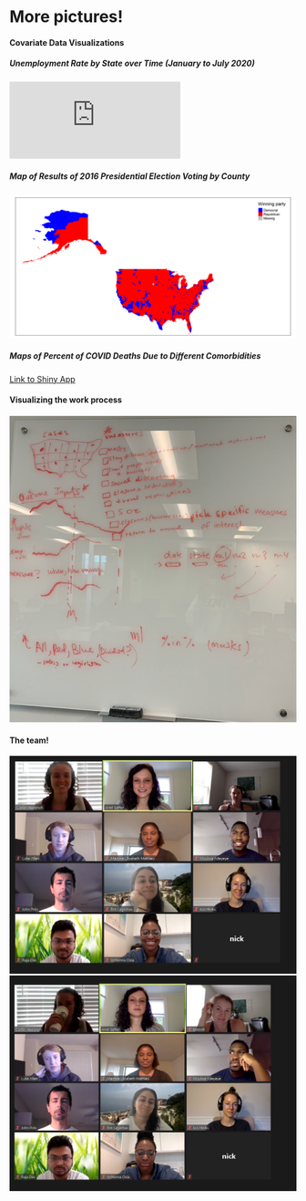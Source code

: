 # More pictures!

#### Covariate Data Visualizations

##### Unemployment Rate by State over Time (January to July 2020)
<iframe src="https://schwartzadev.github.io/github-widget/?user=osiau&repo=GISDataChallenge/_includes/streamgraphBasic.html" height="135" frameBorder="0"></iframe>


##### Map of Results of 2016 Presidential Election Voting by County
<img src="images/Votes_county.png" alt="hi" class="inline"/>

##### Maps of Percent of COVID Deaths Due to Different Comorbidities
[Link to Shiny App](https://lrallen3.shinyapps.io/comorbidity_app)

#### Visualizing the work process
<img src="images/whiteboard.png" alt="hi" class="inline"/>

#### The team!

<img src="images/group1.PNG" alt="hi" class="inline"/>
<img src="images/group2.PNG" alt="hi" class="inline"/>
